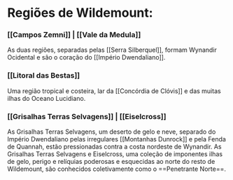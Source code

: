 # **Regiões de Wildemount:**

### [[Campos Zemni]] | [[Vale da Medula]]
As duas regiões, separadas pelas [[Serra Silberquel]], formam Wynandir Ocidental e são o coração do [[Império Dwendaliano]].

### [[Litoral das Bestas]]
Uma região tropical e costeira, lar da [[Concórdia de Clóvis]] e das muitas ilhas do Oceano Lucidiano.

### [[Grisalhas Terras Selvagens]] | [[Eiselcross]]
As Grisalhas Terras Selvagens, um deserto de gelo e neve, separado do Império Dwendaliano pelas irregulares [[Montanhas Dunrock]] e pela Fenda de Quannah, estão pressionadas contra a costa nordeste de Wynandir. As Grisalhas Terras Selvagens e Eiselcross, uma coleção de imponentes ilhas de gelo, perigo e relíquias poderosas e esquecidas ao norte do resto de Wildemount, são conhecidos coletivamente como o ==Penetrante Norte==.
